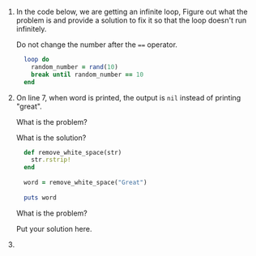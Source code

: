 1. In the code below, we are getting an infinite loop, Figure out what the problem is and provide a solution to fix it so that the loop
   doesn't run infinitely.
   
   Do not change the number after the `==` operator.

    ```ruby
      loop do
        random_number = rand(10)
        break until random_number == 10
      end
    ```

2.  On line 7, when word is printed, the output is `nil` instead of printing "great". 

    What is the problem?
    
    What is the solution?
    
    
    ```ruby
      def remove_white_space(str)
        str.rstrip!
      end
     
      word = remove_white_space("Great")
     
      puts word
    ```
   
    What is the problem?
   
    Put your solution here.
   
3. 
